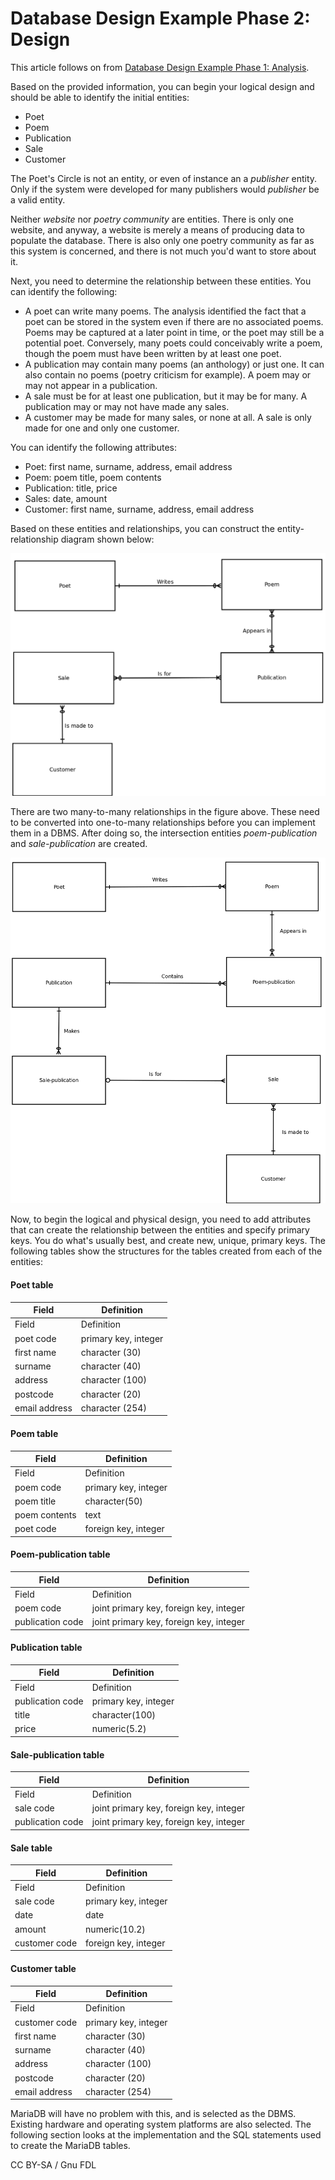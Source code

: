 # Database Design Example Phase 2: Design

This article follows on from [Database Design Example Phase 1: Analysis](database-design-example-phase-1-analysis.md).

Based on the provided information, you can begin your logical design and should be able to identify the initial entities:

* Poet
* Poem
* Publication
* Sale
* Customer

The Poet's Circle is not an entity, or even of instance an a _publisher_ entity. Only if the system were developed for many publishers would _publisher_ be a valid entity.

Neither _website_ nor _poetry community_ are entities. There is only one website, and anyway, a website is merely a means of producing data to populate the database. There is also only one poetry community as far as this system is concerned, and there is not much you'd want to store about it.

Next, you need to determine the relationship between these entities. You can identify the following:

* A poet can write many poems. The analysis identified the fact that a poet can be stored in the system even if there are no associated poems. Poems may be captured at a later point in time, or the poet may still be a potential poet. Conversely, many poets could conceivably write a poem, though the poem must have been written by at least one poet.
* A publication may contain many poems (an anthology) or just one. It can also contain no poems (poetry criticism for example). A poem may or may not appear in a publication.
* A sale must be for at least one publication, but it may be for many. A publication may or may not have made any sales.
* A customer may be made for many sales, or none at all. A sale is only made for one and only one customer.

You can identify the following attributes:

* Poet: first name, surname, address, email address
* Poem: poem title, poem contents
* Publication: title, price
* Sales: date, amount
* Customer: first name, surname, address, email address

Based on these entities and relationships, you can construct the entity-relationship diagram shown below:

![poets-circle-erd1](../../../.gitbook/assets/database-design-example-phase-2-design/+image/poets-circle-erd1.png)

There are two many-to-many relationships in the figure above. These need to be converted into one-to-many relationships before you can implement them in a DBMS. After doing so, the intersection entities _poem-publication_ and _sale-publication_ are created.

![poets-circle-erd2](../../../.gitbook/assets/database-design-example-phase-2-design/+image/poets-circle-erd2.png)

Now, to begin the logical and physical design, you need to add attributes that can create the relationship between the entities and specify primary keys. You do what's usually best, and create new, unique, primary keys. The following tables show the structures for the tables created from each of the entities:

#### Poet table

| Field         | Definition           |
| ------------- | -------------------- |
| Field         | Definition           |
| poet code     | primary key, integer |
| first name    | character (30)       |
| surname       | character (40)       |
| address       | character (100)      |
| postcode      | character (20)       |
| email address | character (254)      |

#### Poem table

| Field         | Definition           |
| ------------- | -------------------- |
| Field         | Definition           |
| poem code     | primary key, integer |
| poem title    | character(50)        |
| poem contents | text                 |
| poet code     | foreign key, integer |

#### Poem-publication table

| Field            | Definition                              |
| ---------------- | --------------------------------------- |
| Field            | Definition                              |
| poem code        | joint primary key, foreign key, integer |
| publication code | joint primary key, foreign key, integer |

#### Publication table

| Field            | Definition           |
| ---------------- | -------------------- |
| Field            | Definition           |
| publication code | primary key, integer |
| title            | character(100)       |
| price            | numeric(5.2)         |

#### Sale-publication table

| Field            | Definition                              |
| ---------------- | --------------------------------------- |
| Field            | Definition                              |
| sale code        | joint primary key, foreign key, integer |
| publication code | joint primary key, foreign key, integer |

#### Sale table

| Field         | Definition           |
| ------------- | -------------------- |
| Field         | Definition           |
| sale code     | primary key, integer |
| date          | date                 |
| amount        | numeric(10.2)        |
| customer code | foreign key, integer |

#### Customer table

| Field         | Definition           |
| ------------- | -------------------- |
| Field         | Definition           |
| customer code | primary key, integer |
| first name    | character (30)       |
| surname       | character (40)       |
| address       | character (100)      |
| postcode      | character (20)       |
| email address | character (254)      |

MariaDB will have no problem with this, and is selected as the DBMS. Existing hardware and operating system platforms are also selected. The following section looks at the implementation and the SQL statements used to create the MariaDB tables.

CC BY-SA / Gnu FDL
